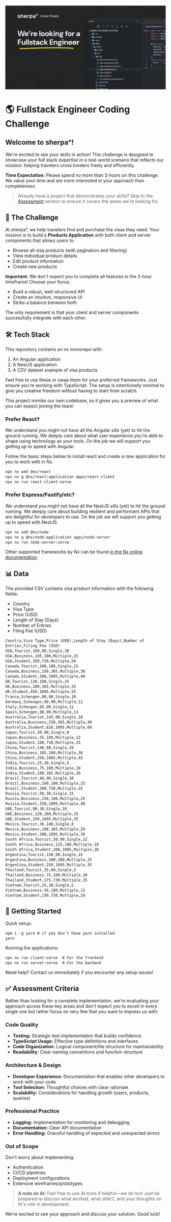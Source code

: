 ![sherpa coding challenge banner](docs/fullstack-engineer.png)

# 🌎 Fullstack Engineer Coding Challenge

## Welcome to sherpa°!

We're excited to see your skills in action! This challenge is designed to showcase your full stack expertise in a real-world scenario that reflects our mission: helping travelers cross borders freely and efficiently.

**Time Expectation:** Please spend no more than 3 hours on this challenge. We value your time and are more interested in your approach than completeness.

> Already have a project that demonstrates your skills? Skip to the [Assessment](#assessment) section to ensure it covers the areas we're looking for.

## 🚀 The Challenge

At sherpa°, we help travelers find and purchase the visas they need. Your mission is to build a **Products Application** with both client and server components that allows users to:

- Browse all visa products (with pagination and filtering)
- View individual product details
- Edit product information
- Create new products

**Important:** We don't expect you to complete all features in the 3-hour timeframe! Choose your focus:
- Build a robust, well-structured API
- Create an intuitive, responsive UI
- Strike a balance between both

The only requirement is that your client and server components successfully integrate with each other.

## 🛠️ Tech Stack

This repository contains an nx monorepo with:

1. An Angular application
2. A NestJS application 
3. A CSV dataset example of visa products

Feel free to use these or swap them for your preferred frameworks. Just ensure you're working with TypeScript. The setup is intentionally minimal to give you creative freedom without having to start from scratch.

This project mimiks our own codebase, so it gives you a preview of what you can expect joining the team!

### Prefer React?
We understand you might not have all the Angular sills (yet) to hit the ground running. We deeply care about what user experience you're able to shape using technology as your tools. On the job we will support you getting up to speed with Angular.

Follow the basic steps below to install react and create a new application for you to work with in Nx.
```
npx nx add @nx/react
npx nx g @nx/react:application apps/react-client
npx nx run react-client:serve
```

### Prefer Express/Fastify/etc?
We understand you might not have all the NestJS sills (yet) to hit the ground running. We deeply care about building resilient and performant APIs that are delightful for developers to use. On the job we will support you getting up to speed with NestJS.

```
npx nx add @nx/node
npx nx g @nx/node:application apps/node-server
npx nx run node-server:serve
```

Other supported frameworks by Nx can be found [in the Nx online documentation](https://nx.dev/nx-api).

## 📊 Data

The provided CSV contains visa product information with the following fields:
- Country
- Visa Type
- Price (USD)
- Length of Stay (Days)
- Number of Entries
- Filing Fee (USD)


```
Country,Visa Type,Price (USD),Length of Stay (Days),Number of Entries,Filing Fee (USD)
USA,Tourist,160,90,Single,20
USA,Business,185,180,Multiple,25
USA,Student,350,730,Multiple,50
Canada,Tourist,100,180,Single,15
Canada,Business,150,365,Multiple,30
Canada,Student,200,1095,Multiple,40
UK,Tourist,130,180,Single,25
UK,Business,200,365,Multiple,35
UK,Student,450,1095,Multiple,55
France,Schengen,80,90,Single,10
Germany,Schengen,90,90,Multiple,12
Italy,Schengen,85,90,Single,11
Spain,Schengen,88,90,Multiple,13
Australia,Tourist,145,90,Single,18
Australia,Business,250,365,Multiple,40
Australia,Student,620,1095,Multiple,60
Japan,Tourist,30,90,Single,8
Japan,Business,55,180,Multiple,12
Japan,Student,100,730,Multiple,25
China,Tourist,140,90,Single,20
China,Business,185,180,Multiple,30
China,Student,250,1095,Multiple,45
India,Tourist,25,30,Single,5
India,Business,75,180,Multiple,10
India,Student,100,365,Multiple,20
Brazil,Tourist,40,90,Single,10
Brazil,Business,160,180,Multiple,25
Brazil,Student,200,730,Multiple,35
Russia,Tourist,50,30,Single,15
Russia,Business,150,180,Multiple,25
Russia,Student,250,1095,Multiple,40
UAE,Tourist,90,30,Single,10
UAE,Business,120,180,Multiple,15
UAE,Student,250,1095,Multiple,35
Mexico,Tourist,36,180,Single,8
Mexico,Business,100,365,Multiple,20
Mexico,Student,200,1095,Multiple,30
South Africa,Tourist,50,90,Single,12
South Africa,Business,125,180,Multiple,18
South Africa,Student,200,1095,Multiple,30
Argentina,Tourist,150,90,Single,15
Argentina,Business,180,180,Multiple,25
Argentina,Student,250,1095,Multiple,35
Thailand,Tourist,35,60,Single,5
Thailand,Business,75,180,Multiple,10
Thailand,Student,175,730,Multiple,25
Vietnam,Tourist,25,30,Single,5
Vietnam,Business,50,180,Multiple,12
Vietnam,Student,150,730,Multiple,20
```

## 🚦 Getting Started

Quick setup:
```
npm i -g yarn # if you don't have yarn installed
yarn
```

Running the applications:
```
npx nx run client:serve  # For the frontend
npx nx run server:serve  # For the backend
```

Need help? Contact us immediately if you encounter any setup issues!

## ✅ Assessment Criteria

Rather than looking for a complete implementation, we're evaluating your approach across these key areas and don't expect you to excell in every single one but rather focus on very few that you want to impress us with:

### Code Quality
- **Testing:** Strategic test implementation that builds confidence
- **TypeScript Usage:** Effective type definitions and interfaces
- **Code Organization:** Logical component/file structure for maintainability
- **Readability:** Clear naming conventions and function structure

### Architecture & Design
- **Developer Experience:** Documentation that enables other developers to work with your code
- **Tool Selection:** Thoughtful choices with clear rationale
- **Scalability:** Considerations for handling growth (users, products, queries)

### Professional Practice
- **Logging:** Implementation for monitoring and debugging
- **Documentation:** Clear API documentation
- **Error Handling:** Graceful handling of expected and unexpected errors

### Out of Scope
Don't worry about implementing:
- Authentication
- CI/CD pipelines
- Deployment configurations
- Extensive wireframes/prototypes

> **A note on AI:** Feel free to use AI tools if helpful—we do too! Just be prepared to discuss what worked, what didn't, and your thoughts on AI's role in development.

We're excited to see your approach and discuss your solution. Good luck!